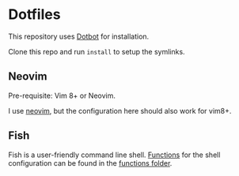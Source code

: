 # Dotfiles

This repository uses [Dotbot](https://github.com/anishathalye/dotfiles) for installation.

Clone this repo and run `install` to setup the symlinks.

## Neovim

Pre-requisite: Vim 8+ or Neovim.

I use [neovim](https://neovim.io/), but the configuration here should also
work for vim8+.

## Fish

Fish is a user-friendly command line shell.
[Functions](https://fishshell.com/docs/current/tutorial.html#tut_functions) for the shell configuration can be found in
the [functions folder](https://github.com/anuragsoni/dotfiles/tree/master/fish/functions).
